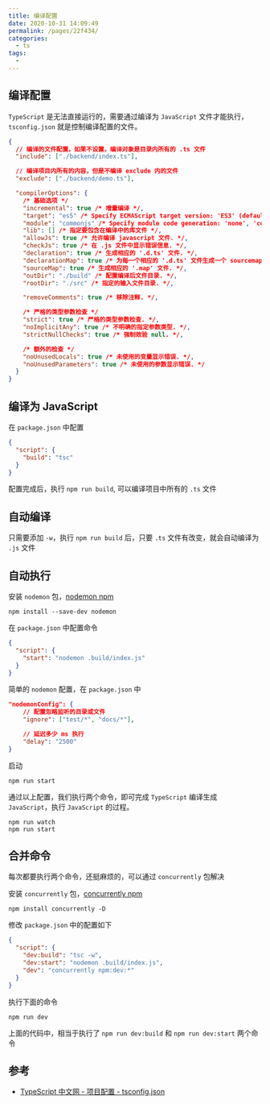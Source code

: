 ```yaml
---
title: 编译配置
date: 2020-10-31 14:09:49
permalink: /pages/22f434/
categories:
  - ts
tags:
  -
---
```


## 编译配置

`TypeScript` 是无法直接运行的，需要通过编译为 `JavaScript` 文件才能执行，`tsconfig.json` 就是控制编译配置的文件。

```json
{
  // 编译的文件配置，如果不设置，编译对象是目录内所有的 .ts 文件
  "include": ["./backend/index.ts"],

  // 编译项目内所有的内容，但是不编译 exclude 内的文件
  "exclude": ["./backend/demo.ts"],

  "compilerOptions": {
    /* 基础选项 */
    "incremental": true /* 增量编译 */,
    "target": "es5" /* Specify ECMAScript target version: 'ES3' (default), 'ES5', 'ES2015', 'ES2016', 'ES2017', 'ES2018', 'ES2019', 'ES2020', or 'ESNEXT'. */,
    "module": "commonjs" /* Specify module code generation: 'none', 'commonjs', 'amd', 'system', 'umd', 'es2015', 'es2020', or 'ESNext'. */,
    "lib": [] /* 指定要包含在编译中的库文件 */,
    "allowJs": true /* 允许编译 javascript 文件. */,
    "checkJs": true /* 在 .js 文件中显示错误信息. */,
    "declaration": true /* 生成相应的 '.d.ts' 文件. */,
    "declarationMap": true /* 为每一个相应的 '.d.ts' 文件生成一个 sourcemap. */,
    "sourceMap": true /* 生成相应的 '.map' 文件. */,
    "outDir": "./build" /* 配置编译后文件目录. */,
    "rootDir": "./src" /* 指定的输入文件目录. */,

    "removeComments": true /* 移除注释. */,

    /* 严格的类型参数检查 */
    "strict": true /* 严格的类型参数检查. */,
    "noImplicitAny": true /* 不明确的指定参数类型. */,
    "strictNullChecks": true /* 强制效验 null. */,

    /* 额外的检查 */
    "noUnusedLocals": true /* 未使用的变量显示错误. */,
    "noUnusedParameters": true /* 未使用的参数显示错误. */
  }
}
```

## 编译为 JavaScript

在 `package.json` 中配置

```json
{
  "script": {
    "build": "tsc"
  }
}
```

配置完成后，执行 `npm run build`, 可以编译项目中所有的 `.ts` 文件

## 自动编译

只需要添加 `-w`，执行 `npm run build` 后，只要 `.ts` 文件有改变，就会自动编译为 `.js` 文件

## 自动执行

安装 `nodemon` 包，[nodemon npm](https://www.npmjs.com/package/nodemon)

```shell
npm install --save-dev nodemon
```

在 `package.json` 中配置命令

```json
{
  "script": {
    "start": "nodemon .build/index.js"
  }
}
```

简单的 `nodemon` 配置，在 `package.json` 中

```json
"nodemonConfig": {
    // 配置忽略监听的目录或文件
    "ignore": ["test/*", "docs/*"],

    // 延迟多少 ms 执行
    "delay": "2500"
}
```

启动

```shell
npm run start
```

通过以上配置，我们执行两个命令，即可完成 `TypeScript` 编译生成 `JavaScript`，执行 `JavaScript` 的过程。

```shell
npm run watch
npm run start
```

## 合并命令

每次都要执行两个命令，还挺麻烦的，可以通过 `concurrently` 包解决

安装 `concurrently` 包，[concurrently npm](https://www.npmjs.com/package/concurrently)

```shell
npm install concurrently -D
```

修改 `package.json` 中的配置如下

```json
{
  "script": {
    "dev:build": "tsc -w",
    "dev:start": "nodemon .build/index.js",
    "dev": "concurrently npm:dev:*"
  }
}
```

执行下面的命令

```shell
npm run dev
```

上面的代码中，相当于执行了 `npm run dev:build` 和 `npm run dev:start` 两个命令

## 参考

- [TypeScript 中文网 - 项目配置 - tsconfig.json](https://www.tslang.cn/docs/handbook/tsconfig-json.html)
